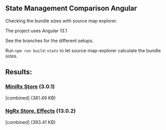 ## State Management Comparison Angular

Checking the bundle sizes with source map explorer.

The project uses Angular 13.1

See the branches for the different setups.

Run `npm run build:stats` to let source-map-explorer calculate the bundle sizes.

## Results:

### [MiniRx Store](https://mini-rx.io/) (3.0.1)
[combined] (381.49 KB)

### [NgRx Store, Effects](https://ngrx.io/) (13.0.2)
[combined] (393.41 KB)

